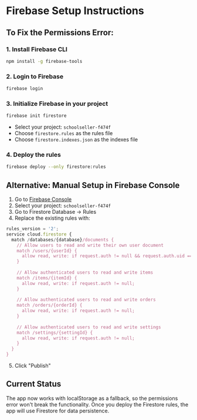 # Firebase Setup Instructions

## To Fix the Permissions Error:

### 1. Install Firebase CLI
```bash
npm install -g firebase-tools
```

### 2. Login to Firebase
```bash
firebase login
```

### 3. Initialize Firebase in your project
```bash
firebase init firestore
```
- Select your project: `schoolseller-f474f`
- Choose `firestore.rules` as the rules file
- Choose `firestore.indexes.json` as the indexes file

### 4. Deploy the rules
```bash
firebase deploy --only firestore:rules
```

## Alternative: Manual Setup in Firebase Console

1. Go to [Firebase Console](https://console.firebase.google.com/)
2. Select your project: `schoolseller-f474f`
3. Go to Firestore Database → Rules
4. Replace the existing rules with:

```javascript
rules_version = '2';
service cloud.firestore {
  match /databases/{database}/documents {
    // Allow users to read and write their own user document
    match /users/{userId} {
      allow read, write: if request.auth != null && request.auth.uid == userId;
    }
    
    // Allow authenticated users to read and write items
    match /items/{itemId} {
      allow read, write: if request.auth != null;
    }
    
    // Allow authenticated users to read and write orders
    match /orders/{orderId} {
      allow read, write: if request.auth != null;
    }
    
    // Allow authenticated users to read and write settings
    match /settings/{settingId} {
      allow read, write: if request.auth != null;
    }
  }
}
```

5. Click "Publish"

## Current Status
The app now works with localStorage as a fallback, so the permissions error won't break the functionality. Once you deploy the Firestore rules, the app will use Firestore for data persistence.


